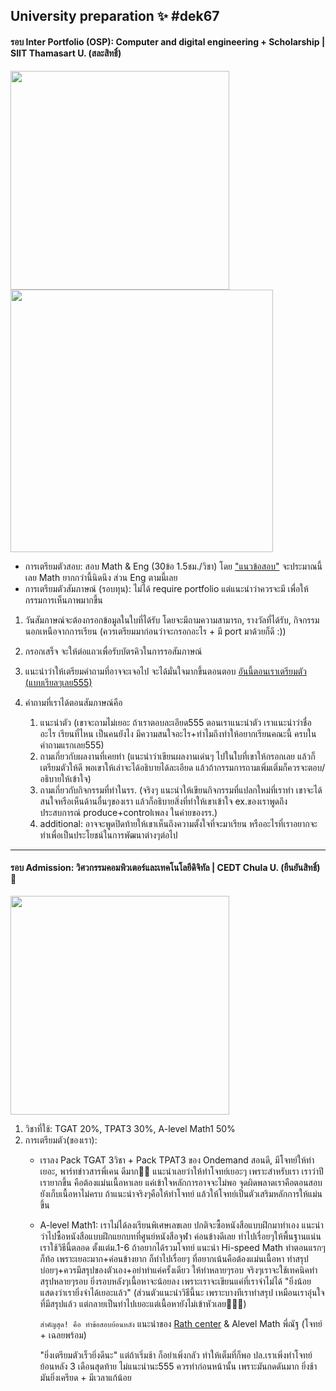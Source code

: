 ## University preparation ✨ #dek67
#### รอบ Inter Portfolio (OSP): Computer and digital engineering + Scholarship | SIIT Thamasart U. (สละสิทธิ์)


<img src="https://github.com/incluDna/ShortNote_GiveAway/assets/135194778/05db603d-9d6e-4da3-91bc-7a296c430500" width="350"> <img src="https://github.com/incluDna/ShortNote_GiveAway/assets/135194778/521ba82a-10d7-4b15-901a-9f13da2394a9" width="420">
- การเตรียมตัวสอบ: สอบ Math & Eng (30ข้อ 1.5ชม./วิชา) โดย ["แนวข้อสอบ"](https://admissions.siit.tu.ac.th/news_and_event/sample-question-of-siit-examination/) จะประมาณนี้เลย Math ยากกว่านี้นิดนึง ส่วน Eng ตามนี้เลย
- การเตรียมตัวสัมภาษณ์ (รอบทุน): ไม่ได้ require portfolio แต่แนะนำว่าควรจะมี เพื่อให้กรรมการเห็นภาพมากขึ้น
 1. วันสัมภาษณ์จะต้องกรอกข้อมูลในใบที่ได้รับ โดยจะมีถามความสามารถ, รางวัลที่ได้รับ, กิจกรรมนอกเหนือจากการเรียน (ควรเตรียมมาก่อนว่าจะกรอกอะไร + มี port มาด้วยก็ดี :))
 2. กรอกเสร็จ จะให้ต่อแถวเพื่อรับบัตรคิวในการรอสัมภาษณ์
 3. แนะนำว่าให้เตรียมคำถามที่อาจจะเจอไป จะได้มั่นใจมากขึ้นตอนตอบ
[อันนี้ตอนเราเตรียมตัว (แบบเรียลๆเลย555)](https://github.com/incluDna/ShortNote_GiveAway/assets/135194778/3cd995d1-067e-4853-8026-932544b4e309)
 
 4. คำถามที่เราได้ตอนสัมภาษณ์คือ
    1. แนะนำตัว (เขาจะถามไม่เยอะ ถ้าเราตอบละเอียด555 ตอนเราแนะนำตัว เราแนะนำว่าชื่ออะไร เรียนที่ไหน เป็นคนยังไง มีความสนใจอะไร+ทำไมถึงทำให้อยากเรียนคณะนี้ ครบในคำถามแรกเลย555)
    2. ถามเกี่ยวกับผลงานที่เคยทำ (แนะนำว่าเขียนผลงานเด่นๆ ไปในใบที่เขาให้กรอกเลย แล้วก็เตรียมตัวให้ดี พอเขาให้เล่าจะได้อธิบายได้ละเอียด แล้วถ้ากรรมการถามเพิ่มเติ่มก็ควรจะตอบ/อธิบายให้เข้าใจ)
    3. ถามเกี่ยวกับกิจกรรมที่ทำในรร. (จริงๆ แนะนำให้เขียนกิจกรรมที่แปลกใหม่ที่เราทำ เขาจะได้สนใจหรือเห็นด้านอื่นๆของเรา แล้วก็อธิบายสิ่งที่ทำให้เขาเข้าใจ ex.ของเราพูดถึงประสบการณ์ produce+controlเพลง ในค่ายของรร.)
    4. additional: อาจจะพูดปิดท้ายให้เขาเห็นถึงความตั้งใจที่จะมาเรียน หรืออะไรที่เราอยากจะทำเพื่อเป็นประโยชน์ในการพัฒนาต่างๆต่อไป

-------

#### รอบ Admission: วิศวกรรมคอมพิวเตอร์และเทคโนโลยีดิจิทัล | CEDT Chula U. (ยืนยันสิทธิ์)🩷

<img src="https://github.com/incluDna/University_preparation/assets/135194778/b48950a6-3ed0-4a56-840c-fc89ed3946a7" width="350">


1. วิชาที่ใช้: TGAT 20%, TPAT3 30%, A-level Math1 50%
2. การเตรียมตัว(ของเรา):
   - เราลง Pack TGAT 3วิชา + Pack TPAT3 ของ Ondemand สอนดี, มีโจทย์ให้ทำเยอะ, พาร์ทข่าวสารพี่เคน ดีมาก👍🏼 แนะนำเลยว่าให้ทำโจทย์เยอะๆ เพราะสำหรับเรา เราว่าปีเรายากขึ้น คือต้องแม่นเนื้อหาเลย แค่เข้าใจหลักการอาจจะไม่พอ จุดผิดพลาดเราคือตอนสอบยังเก็บเนื้อหาไม่ครบ ถ้าแนะนำจริงๆคือให้ทำโจทย์ แล้วให้โจทย์เป็นตัวเสริมหลักการให้แม่นขึ้น
   - A-level Math1: เราไม่ได้ลงเรียนพิเศษเลขเลย ปกติจะซื้อหนังสือแบบฝึกมาทำเอง แนะนำว่าไปซื้อหนังสือแบบฝึกแยกบทที่ศูนย์หนังสือจุฬา ค่อนข้างดีเลย ทำไปเรื่อยๆให้พื้นฐานแน่น เราใช้วิธีนี้ตลอด ตั้งแต่ม.1-6 ถ้าอยากได้รวมโจทย์ แนะนำ Hi-speed Math ทำตอนแรกๆก็ท้อ เพราะเยอะมาก+ค่อนข้างยาก ก็ทำไปเรื่อยๆ ที่อยากเน้นคือต้องแม่นเนื้อหา ทำสรุปบ่อยๆ+ควรมีสรุปของตัวเอง+อย่าทำแค่ครั้งเดียว ให้ทำหลายๆรอบ จริงๆเราจะใช้เทคนิคทำสรุปหลายๆรอบ ยิ่งรอบหลังๆเนื้อหาจะน้อยลง เพราะเราจะเขียนแค่ที่เราจำไม่ได้ "ยิ่งน้อย แสดงว่าเรายิ่งจำได้เยอะแล้ว" (ส่วนตัวแนะนำวิธีนี้นะ เพราะบางทีเราทำสรุป เหมือนเราอุ่นใจที่มีสรุปแล้ว แต่กลายเป็นทำไปเยอะแต่เนื้อหายังไม่เข้าหัวเลย🤦🏻‍♀️)

        `สำคัญสุด! คือ ทำข้อสอบย้อนหลัง` แนะนำของ [Rath center](https://rathcenter.com/#/) & Alevel Math พี่ณัฐ (โจทย์ + เฉลยพร้อม)
   
        "ยิ่งเตรียมตัวเร็วยิ่งดีนะ" แต่ถ้าเริ่มช้า ก็อย่าเพิ่งกลัว ทำให้เต็มที่ก็พอ ปล.เราเพิ่งทำโจทย์ย้อนหลัง 3 เดือนสุดท้าย ไม่แนะนำนะ555 ควรทำก่อนหน้านั้น เพราะมันกดดันมาก ยิ่งช้า มันยิ่งเครียด + มีเวลาแก้น้อย
